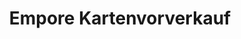 ---
title: "Empore Kartenvorverkauf"
url: /buchholz-in-der-nordheide/empore-kartenvorverkauf/
shop: Tickets
---